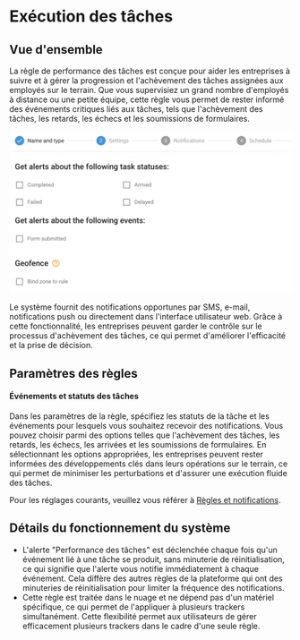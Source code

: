 # Exécution des tâches

## Vue d'ensemble

La règle de performance des tâches est conçue pour aider les entreprises à suivre et à gérer la progression et l'achèvement des tâches assignées aux employés sur le terrain. Que vous supervisiez un grand nombre d'employés à distance ou une petite équipe, cette règle vous permet de rester informé des événements critiques liés aux tâches, tels que l'achèvement des tâches, les retards, les échecs et les soumissions de formulaires.

![image-20240808-235145.png](../../../guide-de-litilizateur/regles-et-notifications/planification-et-repartition/attachments/image-20240808-235145.png)

Le système fournit des notifications opportunes par SMS, e-mail, notifications push ou directement dans l'interface utilisateur web. Grâce à cette fonctionnalité, les entreprises peuvent garder le contrôle sur le processus d'achèvement des tâches, ce qui permet d'améliorer l'efficacité et la prise de décision.

## Paramètres des règles

#### Événements et statuts des tâches

Dans les paramètres de la règle, spécifiez les statuts de la tâche et les événements pour lesquels vous souhaitez recevoir des notifications. Vous pouvez choisir parmi des options telles que l'achèvement des tâches, les retards, les échecs, les arrivées et les soumissions de formulaires. En sélectionnant les options appropriées, les entreprises peuvent rester informées des développements clés dans leurs opérations sur le terrain, ce qui permet de minimiser les perturbations et d'assurer une exécution fluide des tâches.

Pour les réglages courants, veuillez vous référer à [Règles et notifications](../../../guide-de-litilizateur/regles-et-notifications.md).

## Détails du fonctionnement du système

* L'alerte "Performance des tâches" est déclenchée chaque fois qu'un événement lié à une tâche se produit, sans minuterie de réinitialisation, ce qui signifie que l'alerte vous notifie immédiatement à chaque événement. Cela diffère des autres règles de la plateforme qui ont des minuteries de réinitialisation pour limiter la fréquence des notifications.
* Cette règle est traitée dans le nuage et ne dépend pas d'un matériel spécifique, ce qui permet de l'appliquer à plusieurs trackers simultanément. Cette flexibilité permet aux utilisateurs de gérer efficacement plusieurs trackers dans le cadre d'une seule règle.
